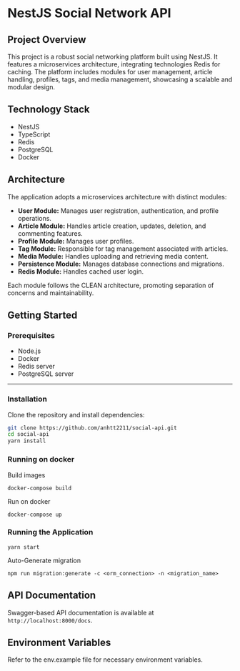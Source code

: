 # NestJS Social Network API

## Project Overview

This project is a robust social networking platform built using NestJS. It features a microservices architecture, integrating technologies Redis for caching. The platform includes modules for user management, article handling, profiles, tags, and media management, showcasing a scalable and modular design.

## Technology Stack

- NestJS
- TypeScript
- Redis
- PostgreSQL
- Docker

## Architecture

The application adopts a microservices architecture with distinct modules:

- **User Module:** Manages user registration, authentication, and profile operations.
- **Article Module:** Handles article creation, updates, deletion, and commenting features.
- **Profile Module:** Manages user profiles.
- **Tag Module:** Responsible for tag management associated with articles.
- **Media Module:** Handles uploading and retrieving media content.
- **Persistence Module:** Manages database connections and migrations.
- **Redis Module:** Handles cached user login.

Each module follows the CLEAN architecture, promoting separation of concerns and maintainability.

## Getting Started

### Prerequisites

- Node.js
- Docker
- Redis server
- PostgreSQL server

---

### Installation

Clone the repository and install dependencies:

```bash
git clone https://github.com/anhtt2211/social-api.git
cd social-api
yarn install
```

### Running on docker

Build images

    docker-compose build

Run on docker

    docker-compose up

### Running the Application

```
yarn start
```

Auto-Generate migration

    npm run migration:generate -c <orm_connection> -n <migration_name>

## API Documentation

Swagger-based API documentation is available at `http://localhost:8000/docs`.

## Environment Variables

Refer to the env.example file for necessary environment variables.
